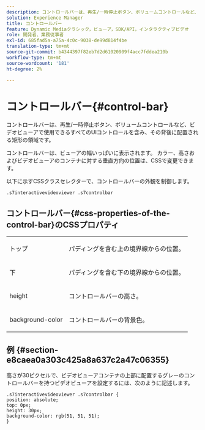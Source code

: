 ```yaml
---
description: コントロールバーは、再生/一時停止ボタン、ボリュームコントロールなど、ビデオビューアで使用できるすべてのUIコントロールを含み、その背後に配置される矩形の領域です。
solution: Experience Manager
title: コントロールバー
feature: Dynamic Mediaクラシック，ビューア，SDK/API，インタラクティブビデオ
role: 開発者、業務従事者
exl-id: 685fad5a-a75a-4c0c-9038-de99d814f4be
translation-type: tm+mt
source-git-commit: b4344397f82eb7d2d61020909f4acc7fddea210b
workflow-type: tm+mt
source-wordcount: '181'
ht-degree: 2%

---
```


# コントロールバー{#control-bar}

コントロールバーは、再生/一時停止ボタン、ボリュームコントロールなど、ビデオビューアで使用できるすべてのUIコントロールを含み、その背後に配置される矩形の領域です。

<!--<a id="section_061E550C1C1D4DB2BD663A898895B38C"></a>-->

コントロールバーは、ビューアの幅いっぱいに表示されます。 カラー、高さおよびビデオビューアのコンテナに対する垂直方向の位置は、CSSで変更できます。

以下に示すCSSクラスセレクターで、コントロールバーの外観を制御します。

```
.s7interactivevideoviewer .s7controlbar
```

## コントロールバー{#css-properties-of-the-control-bar}のCSSプロパティ

<table id="table_C48C56E696304C9BAFEE71BA9EA9A174"> 
 <tbody> 
  <tr> 
   <td colname="col1"> <p> <span class="codeph"> トップ </span> </p> </td> 
   <td colname="col2"> <p>パディングを含む上の境界線からの位置。 </p> </td> 
  </tr> 
  <tr> 
   <td colname="col1"> <p> <span class="codeph"> 下 </span> </p> </td> 
   <td colname="col2"> <p> パディングを含む下の境界線からの位置。 </p> </td> 
  </tr> 
  <tr> 
   <td colname="col1"> <p> <span class="codeph"> height </span> </p> </td> 
   <td colname="col2"> <p>コントロールバーの高さ。 </p> </td> 
  </tr> 
  <tr> 
   <td colname="col1"> <p> <span class="codeph"> background-color  </span> </p> </td> 
   <td colname="col2"> <p>コントロールバーの背景色。 </p> </td> 
  </tr> 
 </tbody> 
</table>

## 例 {#section-e8caea0a303c425a8a637c2a47c06355}

高さが30ピクセルで、ビデオビューアコンテナの上部に配置するグレーのコントロールバーを持つビデオビューアを設定するには、次のように記述します。

```
.s7interactivevideoviewer .s7controlbar {  
position: absolute; 
top: 0px; 
height: 30px; 
background-color: rgb(51, 51, 51); 
}
```
